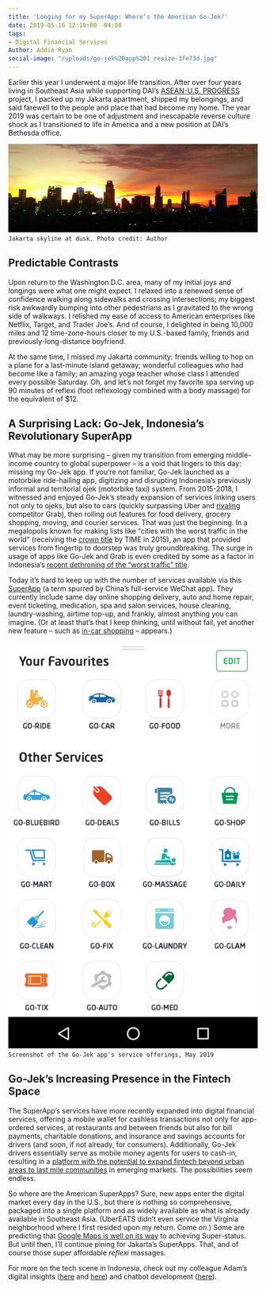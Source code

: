 ```yaml
---
title: 'Longing for my SuperApp: Where’s the American Go-Jek?'
date: 2019-05-16 12:10:00 -04:00
tags:
- Digital Financial Services
Author: Addie Ryan
social-image: "/uploads/go-jek%20app%201_resize-3fe73d.jpg"
---
```


Earlier this year I underwent a major life transition. After over four years living in Southeast Asia while supporting DAI’s [ASEAN-U.S. PROGRESS](https://www.dai.com/our-work/projects/southeast-asia-asean-us-partnership-good-governance-equitable-and-sustainable) project, I packed up my Jakarta apartment, shipped my belongings, and said farewell to the people and place that had become my home. The year 2019 was certain to be one of adjustment and inescapable reverse culture shock as I transitioned to life in America and a new position at DAI’s Bethesda office.

<!--more-->

![Jakarta skyline - resize.jpg](/uploads/Jakarta%20skyline%20-%20resize.jpg)
`Jakarta skyline at dusk. Photo credit: Author`

## Predictable Contrasts

Upon return to the Washington D.C. area, many of my initial joys and longings were what one might expect. I relaxed into a renewed sense of confidence walking along sidewalks and crossing intersections; my biggest risk awkwardly bumping into other pedestrians as I gravitated to the wrong side of walkways. I relished my ease of access to American enterprises like Netflix, Target, and Trader Joe’s. And of course, I delighted in being 10,000 miles and 12 time-zone-hours closer to my U.S.-based family, friends and previously-long-distance boyfriend.

At the same time, I missed my Jakarta community: friends willing to hop on a plane for a last-minute island getaway; wonderful colleagues who had become like a family; an amazing yoga teacher whose class I attended every possible Saturday. Oh, and let’s not forget my favorite spa serving up 90 minutes of reflexi (foot reflexology combined with a body massage) for the equivalent of $12.

## A Surprising Lack: Go-Jek, Indonesia’s Revolutionary SuperApp

What may be more surprising – given my transition from emerging middle-income country to global superpower – is a void that lingers to this day: missing my Go-Jek app. If you’re not familiar, Go-Jek launched as a motorbike ride-hailing app, digitizing and disrupting Indonesia’s previously informal and territorial ojek (motorbike taxi) system. From 2015-2018, I witnessed and enjoyed Go-Jek’s steady expansion of services linking users not only to ojeks, but also to cars (quickly surpassing Uber and [rivaling](http://fortune.com/longform/grab-gojek-super-apps/) competitor Grab), then rolling out features for food delivery, grocery shopping, moving, and courier services. That was just the beginning. In a megalopolis known for making lists like “cities with the worst traffic in the world” (receiving the [crown title](http://time.com/3695068/worst-cities-traffic-jams/) by TIME in 2015), an app that provided services from fingertip to doorstep was truly groundbreaking.  The surge in usage of apps like Go-Jek and Grab is even credited by some as a factor in Indonesia’s [recent dethroning of the “worst traffic” title](https://www.ozy.com/fast-forward/worlds-most-congested-city-finally-shifts-gears/89573).

Today it’s hard to keep up with the number of services available via this [SuperApp](https://blog.gojekengineering.com/what-is-a-super-app-4f2d889451e6) (a term spurred by China’s full-service WeChat app). They currently include same day online shopping delivery, auto and home repair, event ticketing, medication, spa and salon services, house cleaning, laundry-washing, airtime top-up, and frankly, almost anything you can imagine. (Or at least that’s that I keep thinking, until without fail, yet another new feature – such as [in-car shopping](https://twitter.com/gojek24jam/status/1100972099022118912?lang=en) – appears.)

![go-jek app 1_resize.jpg](/uploads/go-jek%20app%201_resize.jpg)
`Screenshot of the Go-Jek app's service offerings, May 2019`

## Go-Jek’s Increasing Presence in the Fintech Space

The SuperApp’s services have more recently expanded into digital financial services, offering a mobile wallet for cashless transactions not only for app-ordered services, at restaurants and between friends but also for bill payments, charitable donations, and insurance and savings accounts for drivers (and soon, if not already, for consumers). Additionally, Go-Jek drivers essentially serve as mobile money agents for users to cash-in, resulting in a [platform with the potential to expand fintech beyond urban areas to last mile communities](https://medium.com/dfs-lab/indonesias-go-jek-is-bringing-fintech-to-the-last-mile-and-most-aren-t-paying-attention-30a7d9dcdb11) in emerging markets. The possibilities seem endless.

So where are the American SuperApps? Sure, new apps enter the digital market every day in the U.S., but there is nothing so comprehensive, packaged into a single platform and as widely available as what is already available in Southeast Asia. (UberEATS didn’t even service the Virginia neighborhood where I first resided upon my return. Come *on*.) Some are predicting that [Google Maps is well on its way](https://skift.com/2019/04/16/google-maps-is-ready-to-transform-the-world-of-superapps-a-skift-deep-dive/) to achieving Super-status. But until then, I’ll continue pining for Jakarta’s SuperApps. That, and of course those super affordable *reflexi* massages.

For more on the tech scene in Indonesia, check out my colleague Adam’s digital insights ([here](https://dai-global-digital.com/indonesia-digital-insights.html) and [here](https://dai-global-digital.com/where-whatsapp-is-just-another-bbm-clone-digital-insights-indonesia.html)) and chatbot development ([here](https://dai-global-digital.com/facebook-chatbot.html#async_embed)).